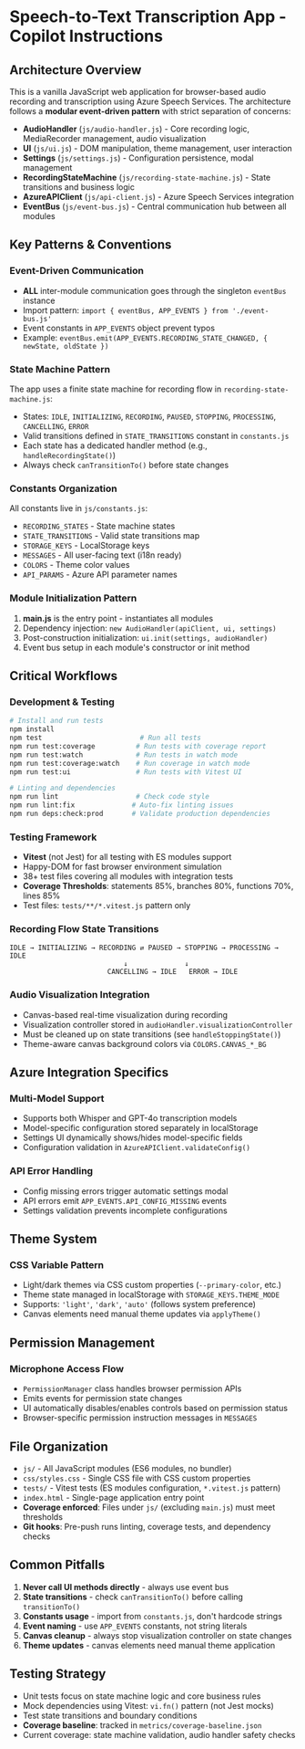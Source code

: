 # Speech-to-Text Transcription App - Copilot Instructions

## Architecture Overview

This is a vanilla JavaScript web application for browser-based audio recording and transcription using Azure Speech Services. The architecture follows a **modular event-driven pattern** with strict separation of concerns:

- **AudioHandler** (`js/audio-handler.js`) - Core recording logic, MediaRecorder management, audio visualization
- **UI** (`js/ui.js`) - DOM manipulation, theme management, user interaction
- **Settings** (`js/settings.js`) - Configuration persistence, modal management
- **RecordingStateMachine** (`js/recording-state-machine.js`) - State transitions and business logic
- **AzureAPIClient** (`js/api-client.js`) - Azure Speech Services integration
- **EventBus** (`js/event-bus.js`) - Central communication hub between all modules

## Key Patterns & Conventions

### Event-Driven Communication
- **ALL** inter-module communication goes through the singleton `eventBus` instance
- Import pattern: `import { eventBus, APP_EVENTS } from './event-bus.js'`
- Event constants in `APP_EVENTS` object prevent typos
- Example: `eventBus.emit(APP_EVENTS.RECORDING_STATE_CHANGED, { newState, oldState })`

### State Machine Pattern
The app uses a finite state machine for recording flow in `recording-state-machine.js`:
- States: `IDLE`, `INITIALIZING`, `RECORDING`, `PAUSED`, `STOPPING`, `PROCESSING`, `CANCELLING`, `ERROR`
- Valid transitions defined in `STATE_TRANSITIONS` constant in `constants.js`
- Each state has a dedicated handler method (e.g., `handleRecordingState()`)
- Always check `canTransitionTo()` before state changes

### Constants Organization
All constants live in `js/constants.js`:
- `RECORDING_STATES` - State machine states
- `STATE_TRANSITIONS` - Valid state transitions map
- `STORAGE_KEYS` - LocalStorage keys
- `MESSAGES` - All user-facing text (i18n ready)
- `COLORS` - Theme color values
- `API_PARAMS` - Azure API parameter names

### Module Initialization Pattern
1. **main.js** is the entry point - instantiates all modules
2. Dependency injection: `new AudioHandler(apiClient, ui, settings)`
3. Post-construction initialization: `ui.init(settings, audioHandler)`
4. Event bus setup in each module's constructor or init method

## Critical Workflows

### Development & Testing
```bash
# Install and run tests
npm install
npm test                        # Run all tests
npm run test:coverage          # Run tests with coverage report
npm run test:watch             # Run tests in watch mode
npm run test:coverage:watch    # Run coverage in watch mode
npm run test:ui                # Run tests with Vitest UI

# Linting and dependencies
npm run lint                   # Check code style
npm run lint:fix              # Auto-fix linting issues
npm run deps:check:prod       # Validate production dependencies
```

### Testing Framework
- **Vitest** (not Jest) for all testing with ES modules support
- Happy-DOM for fast browser environment simulation
- 38+ test files covering all modules with integration tests
- **Coverage Thresholds**: statements 85%, branches 80%, functions 70%, lines 85%
- Test files: `tests/**/*.vitest.js` pattern only

### Recording Flow State Transitions
```
IDLE → INITIALIZING → RECORDING ⇄ PAUSED → STOPPING → PROCESSING → IDLE
                            ↓              ↓
                        CANCELLING → IDLE   ERROR → IDLE
```

### Audio Visualization Integration
- Canvas-based real-time visualization during recording
- Visualization controller stored in `audioHandler.visualizationController`
- Must be cleaned up on state transitions (see `handleStoppingState()`)
- Theme-aware canvas background colors via `COLORS.CANVAS_*_BG`

## Azure Integration Specifics

### Multi-Model Support
- Supports both Whisper and GPT-4o transcription models
- Model-specific configuration stored separately in localStorage
- Settings UI dynamically shows/hides model-specific fields
- Configuration validation in `AzureAPIClient.validateConfig()`

### API Error Handling
- Config missing errors trigger automatic settings modal
- API errors emit `APP_EVENTS.API_CONFIG_MISSING` events
- Settings validation prevents incomplete configurations

## Theme System

### CSS Variable Pattern
- Light/dark themes via CSS custom properties (`--primary-color`, etc.)
- Theme state managed in localStorage with `STORAGE_KEYS.THEME_MODE`
- Supports: `'light'`, `'dark'`, `'auto'` (follows system preference)
- Canvas elements need manual theme updates via `applyTheme()`

## Permission Management

### Microphone Access Flow
- `PermissionManager` class handles browser permission APIs
- Emits events for permission state changes
- UI automatically disables/enables controls based on permission status
- Browser-specific permission instruction messages in `MESSAGES`

## File Organization

- `js/` - All JavaScript modules (ES6 modules, no bundler)
- `css/styles.css` - Single CSS file with CSS custom properties
- `tests/` - Vitest tests (ES modules configuration, `*.vitest.js` pattern)
- `index.html` - Single-page application entry point
- **Coverage enforced**: Files under `js/` (excluding `main.js`) must meet thresholds
- **Git hooks**: Pre-push runs linting, coverage tests, and dependency checks

## Common Pitfalls

1. **Never call UI methods directly** - always use event bus
2. **State transitions** - check `canTransitionTo()` before calling `transitionTo()`
3. **Constants usage** - import from `constants.js`, don't hardcode strings
4. **Event naming** - use `APP_EVENTS` constants, not string literals
5. **Canvas cleanup** - always stop visualization controller on state changes
6. **Theme updates** - canvas elements need manual theme application

## Testing Strategy

- Unit tests focus on state machine logic and core business rules
- Mock dependencies using Vitest: `vi.fn()` pattern (not Jest mocks)
- Test state transitions and boundary conditions
- **Coverage baseline**: tracked in `metrics/coverage-baseline.json`
- Current coverage: state machine validation, audio handler safety checks
